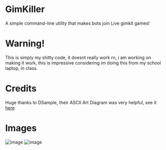 # GimKiller
A simple command-line utility that makes bots join Live gimkit games!

# Warning!
This is simply my shitty code, it doesnt really work rn, i am working on making it work, this is impressive considering im doing this from my school laptop, in class.

# Credits
Huge thanks to DSample, their ASCII Art Diagram was very helpful, see it [here](https://gist.github.com/dsample/79a97f38bf956f37a0f99ace9df367b9)

# Images
![image](https://github.com/lhwe/GimKit-Botter/assets/61995036/31f252c0-3882-48aa-91b2-ad9ea0b92b64)
![image](https://github.com/lhwe/GimKit-Botter/assets/61995036/e5963f48-c4b2-44db-8bf8-44d05c850c49)
